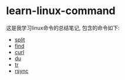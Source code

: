 **learn-linux-command**
=======================
这是我学习linux命令的总结笔记, 包含的命令如下:
* [split](https://github.com/aaronshan/learn-linux-command/blob/master/split.md)
* [find](https://github.com/aaronshan/learn-linux-command/blob/master/find.md)
* [curl](https://github.com/aaronshan/learn-linux-command/blob/master/curl.md)
* [du](https://github.com/aaronshan/learn-linux-command/blob/master/du.md)
* [tr](https://github.com/aaronshan/learn-linux-command/blob/master/tr.md)
* [rsync](https://github.com/aaronshan/learn-linux-command/blob/master/rsync.md)